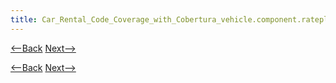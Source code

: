 ```yaml
---
title: Car_Rental_Code_Coverage_with_Cobertura_vehicle.component.rateplan
---
```

[<--Back](Car_Rental_Code_Coverage_with_Cobertura_vehicle.domain)  [Next-->](Car_Rental_Code_Coverage_with_Cobertura_vehicle.integration)



[<--Back](Car_Rental_Code_Coverage_with_Cobertura_vehicle.domain)  [Next-->](Car_Rental_Code_Coverage_with_Cobertura_vehicle.integration)
